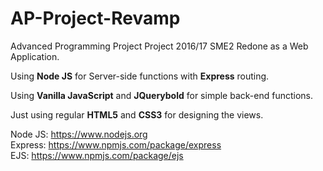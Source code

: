 # AP-Project-Revamp
Advanced Programming Project Project 2016/17 SME2 Redone as a Web Application.  

Using **Node JS** for Server-side functions with **Express** routing.  

Using **Vanilla JavaScript** and **JQuerybold** for simple back-end functions.  

Just using regular **HTML5** and **CSS3** for designing the views.  


Node JS: <link> https://www.nodejs.org  
Express: <link> https://www.npmjs.com/package/express  
EJS: <link> https://www.npmjs.com/package/ejs
